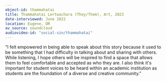 ```yaml
---
object-id: thammahatai
title: Thammahatai Lertwachara (They/Them), Art, 2023
date-interviewed: June 2022
location: Eugene, OR
av_source: soundcloud
audiovideo-id: "social-sin/thammahatai"
---
```


"I felt empowered in being able to speak about this story because it used to be something that I had difficulty in talking about and sharing with others. While listening, I hope others will be inspired to find a space that allows them to feel comfortable and accepted as who they are. I also think it's important for student voices to be heard within an academic institution as students are the foundation of a diverse and creative community."
